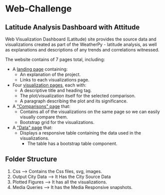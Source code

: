 # Web-Challenge
## Latitude Analysis Dashboard with Attitude

Web Visualization Dashboard (Latitude) site provides the source data and visualizations created as part of the WeatherPy - latitude analysis, as well as explanations and descriptions of any trends and correlations witnessed.

The website contains of 7 pages total, including:

* A [landing page](#landing-page) containing:
  * An explanation of the project.
  * Links to each visualizations page.
* Four [visualization pages](#visualization-pages), each with:
  * A descriptive title and heading tag.
  * The plot/visualization itself for the selected comparison.
  * A paragraph describing the plot and its significance.
* A ["Comparisons" page](#comparisons-page) that:
  * Contains all of the visualizations on the same page so we can easily visually compare them.
  * Bootstrap grid for the visualizations.
* A ["Data" page](#data-page) that:
  * Displays a responsive table containing the data used in the visualizations.
    * The table has a bootstrap table component.
    
## Folder Structure

1) Css --> Contains the Css files, svg, images.
2) Output City Data --> It Has the City Source Data
3) Plotted Figures --> It has all the visualizations.
4) Media Queries --> It has the Media Responsive snapshots.
